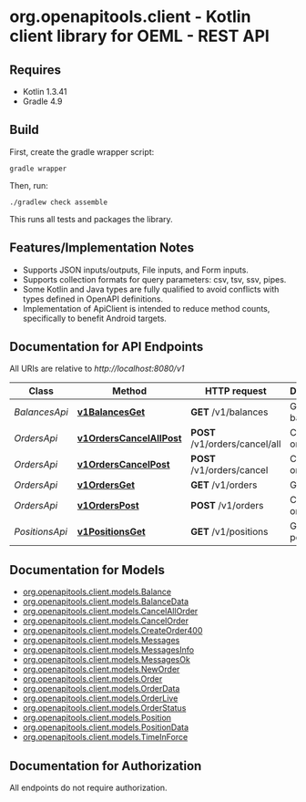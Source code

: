 # org.openapitools.client - Kotlin client library for OEML - REST API

## Requires

* Kotlin 1.3.41
* Gradle 4.9

## Build

First, create the gradle wrapper script:

```
gradle wrapper
```

Then, run:

```
./gradlew check assemble
```

This runs all tests and packages the library.

## Features/Implementation Notes

* Supports JSON inputs/outputs, File inputs, and Form inputs.
* Supports collection formats for query parameters: csv, tsv, ssv, pipes.
* Some Kotlin and Java types are fully qualified to avoid conflicts with types defined in OpenAPI definitions.
* Implementation of ApiClient is intended to reduce method counts, specifically to benefit Android targets.

<a name="documentation-for-api-endpoints"></a>
## Documentation for API Endpoints

All URIs are relative to *http://localhost:8080/v1*

Class | Method | HTTP request | Description
------------ | ------------- | ------------- | -------------
*BalancesApi* | [**v1BalancesGet**](docs/BalancesApi.md#v1balancesget) | **GET** /v1/balances | Get balances
*OrdersApi* | [**v1OrdersCancelAllPost**](docs/OrdersApi.md#v1orderscancelallpost) | **POST** /v1/orders/cancel/all | Cancel all order
*OrdersApi* | [**v1OrdersCancelPost**](docs/OrdersApi.md#v1orderscancelpost) | **POST** /v1/orders/cancel | Cancel order
*OrdersApi* | [**v1OrdersGet**](docs/OrdersApi.md#v1ordersget) | **GET** /v1/orders | Get orders
*OrdersApi* | [**v1OrdersPost**](docs/OrdersApi.md#v1orderspost) | **POST** /v1/orders | Create new order
*PositionsApi* | [**v1PositionsGet**](docs/PositionsApi.md#v1positionsget) | **GET** /v1/positions | Get positions


<a name="documentation-for-models"></a>
## Documentation for Models

 - [org.openapitools.client.models.Balance](docs/Balance.md)
 - [org.openapitools.client.models.BalanceData](docs/BalanceData.md)
 - [org.openapitools.client.models.CancelAllOrder](docs/CancelAllOrder.md)
 - [org.openapitools.client.models.CancelOrder](docs/CancelOrder.md)
 - [org.openapitools.client.models.CreateOrder400](docs/CreateOrder400.md)
 - [org.openapitools.client.models.Messages](docs/Messages.md)
 - [org.openapitools.client.models.MessagesInfo](docs/MessagesInfo.md)
 - [org.openapitools.client.models.MessagesOk](docs/MessagesOk.md)
 - [org.openapitools.client.models.NewOrder](docs/NewOrder.md)
 - [org.openapitools.client.models.Order](docs/Order.md)
 - [org.openapitools.client.models.OrderData](docs/OrderData.md)
 - [org.openapitools.client.models.OrderLive](docs/OrderLive.md)
 - [org.openapitools.client.models.OrderStatus](docs/OrderStatus.md)
 - [org.openapitools.client.models.Position](docs/Position.md)
 - [org.openapitools.client.models.PositionData](docs/PositionData.md)
 - [org.openapitools.client.models.TimeInForce](docs/TimeInForce.md)


<a name="documentation-for-authorization"></a>
## Documentation for Authorization

All endpoints do not require authorization.
